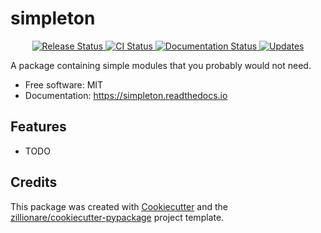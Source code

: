 # simpleton


<p align="center">
<a href="https://pypi.python.org/pypi/simpleton">
    <img src="https://img.shields.io/pypi/v/simpleton.svg"
        alt = "Release Status">
</a>

<a href="https://github.com/cmooney/simpleton/actions">
    <img src="https://github.com/cmooney/simpleton/actions/workflows/main.yml/badge.svg?branch=release" alt="CI Status">
</a>

<a href="https://simpleton.readthedocs.io/en/latest/?badge=latest">
    <img src="https://readthedocs.org/projects/simpleton/badge/?version=latest" alt="Documentation Status">
</a>

<a href="https://pyup.io/repos/github/cmooney/simpleton/">
<img src="https://pyup.io/repos/github/cmooney/simpleton/shield.svg" alt="Updates">
</a>

</p>


A package containing simple modules that you probably would not need.


* Free software: MIT
* Documentation: <https://simpleton.readthedocs.io>


## Features

* TODO

## Credits

This package was created with [Cookiecutter](https://github.com/audreyr/cookiecutter) and the [zillionare/cookiecutter-pypackage](https://github.com/zillionare/cookiecutter-pypackage) project template.
